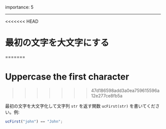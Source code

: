 importance: 5

---

<<<<<<< HEAD
# 最初の文字を大文字にする
=======
# Uppercase the first character
>>>>>>> 47d186598add3a0ea759615596a12e277ce8fb5a

最初の文字を大文字化して文字列 `str` を返す関数 `ucFirst(str)` を書いてください。例:

```js
ucFirst("john") == "John";
```
